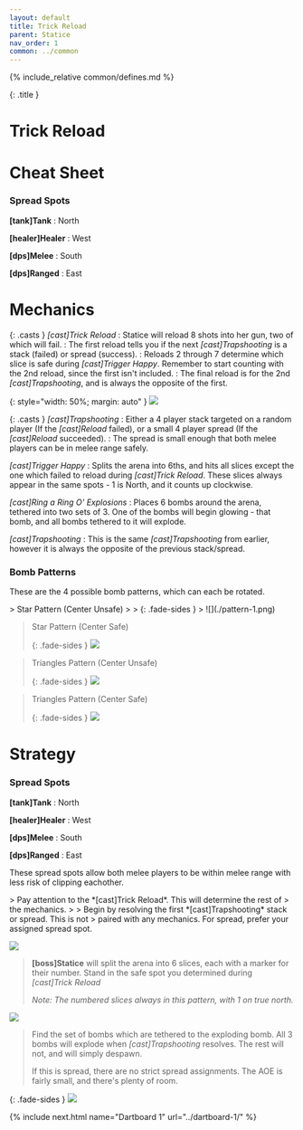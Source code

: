 ```yaml
---
layout: default
title: Trick Reload
parent: Statice
nav_order: 1
common: ../common
---
```


{% include_relative common/defines.md %}

{: .title }
# Trick Reload

# Cheat Sheet

### Spread Spots

**[tank]Tank**
: North

**[healer]Healer**
: West

**[dps]Melee**
: South

**[dps]Ranged**
: East

# Mechanics

{: .casts }
*[cast]Trick Reload*
: Statice will reload 8 shots into her gun, two of which will fail.
: The first reload tells you if the next *[cast]Trapshooting* is a stack
  (failed) or spread (success).
: Reloads 2 through 7 determine which slice is safe during *[cast]Trigger Happy*.
  Remember to start counting with the 2nd reload, since the first isn't included.
: The final reload is for the 2nd *[cast]Trapshooting*, and is always the
  opposite of the first.

{: style="width: 50%; margin: auto" }
![](../common/bullets.png)

{: .casts }
*[cast]Trapshooting*
: Either a 4 player stack targeted on a random player (If the *[cast]Reload*
  failed), or a small 4 player spread (If the *[cast]Reload* succeeded).
: The spread is small enough that both melee players can be in melee range safely.

*[cast]Trigger Happy*
: Splits the arena into 6ths, and hits all slices except the one which failed to
  reload during *[cast]Trick Reload*. These slices always appear in the same
  spots - 1 is North, and it counts up clockwise.

*[cast]Ring a Ring O' Explosions*
: Places 6 bombs around the arena, tethered into two sets of 3. One of the bombs
  will begin glowing - that bomb, and all bombs tethered to it will explode.

*[cast]Trapshooting*
: This is the same *[cast]Trapshooting* from earlier, however it is always the
  opposite of the previous stack/spread.

### Bomb Patterns

These are the 4 possible bomb patterns, which can each be rotated.

<div class="timeline" markdown="1">
> Star Pattern (Center Unsafe)
>
> {: .fade-sides }
> ![](./pattern-1.png)

> Star Pattern (Center Safe)
>
> {: .fade-sides }
> ![](./pattern-2.png)

> Triangles Pattern (Center Unsafe)
>
> {: .fade-sides }
> ![](./pattern-3.png)

> Triangles Pattern (Center Safe)
>
> {: .fade-sides }
> ![](./pattern-4.png)
</div>

# Strategy

### Spread Spots

**[tank]Tank**
: North

**[healer]Healer**
: West

**[dps]Melee**
: South

**[dps]Ranged**
: East

These spread spots allow both melee players to be within melee range with less
risk of clipping eachother.

<div class="mechanics" markdown="1">
> Pay attention to the *[cast]Trick Reload*. This will determine the rest of
> the mechanics.
>
> Begin by resolving the first *[cast]Trapshooting* stack or spread. This is not
> paired with any mechanics. For spread, prefer your assigned spread spot.

![](./timeline-1.png)

> **[boss]Statice** will split the arena into 6 slices, each with a marker for
> their number. Stand in the safe spot you determined during *[cast]Trick Reload*
>
> *Note: The numbered slices always in this pattern, with 1 on true north.*

![](./timeline-2.png)

> Find the set of bombs which are tethered to the exploding bomb. All 3 bombs
> will explode when *[cast]Trapshooting* resolves. The rest will not, and will
> simply despawn.
>
> If this is spread, there are no strict spread assignments. The AOE is fairly
> small, and there's plenty of room.

{: .fade-sides }
![](./timeline-3.png)
</div>

{% include next.html name="Dartboard 1" url="../dartboard-1/" %}
